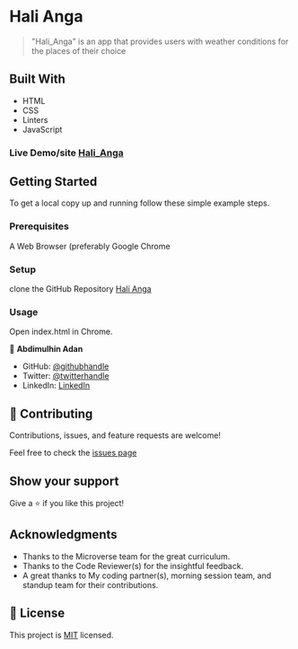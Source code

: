 # Hali Anga

> "Hali_Anga" is an app that provides users with weather conditions for the places of their choice


## Built With

- HTML
- CSS
- Linters
- JavaScript


### Live Demo/site [Hali_Anga](https://anga-weather.herokuapp.com/)


## Getting Started

To get a local copy up and running follow these simple example steps.

### Prerequisites
A Web Browser (preferably Google Chrome

### Setup
clone the GitHub Repository [Hali Anga](https://github.com/AbdimulhinYussuf3675/HaliAnga)

### Usage
  Open index.html in Chrome.


👤 **Abdimulhin Adan**

- GitHub: [@githubhandle](https://github.com/AbdimulhinYussuf3675)
- Twitter: [@twitterhandle](https://twitter.com/abdimulhin)
- LinkedIn: [LinkedIn](https://www.linkedin.com/in/abdimulhin-yussuf-7b110720b) 



## 🤝 Contributing

Contributions, issues, and feature requests are welcome!

Feel free to check the [issues page](https://github.com/AbdimulhinYussuf3675/HaliAnga/issues)

## Show your support

Give a ⭐️ if you like this project!

## Acknowledgments


- Thanks to the Microverse team for the great curriculum.
- Thanks to the Code Reviewer(s) for the insightful feedback.
- A great thanks to My coding partner(s), morning session team, and standup team for their contributions.

## 📝 License

This project is [MIT](./LICENSE) licensed.
